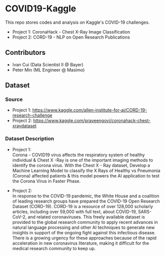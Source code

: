 # COVID19-Kaggle
This repo stores codes and analysis on Kaggle's COVID-19 challenges. 

- Project 1: CoronaHack - Chest X-Ray Image Classification
- Project 2: CORD-19 - NLP on Open Research Publications

## Contributors
- Ivan Cui (Data Scientist II @ Bayer)
- Peter Min (ML Engineer @ Masimo)

## Dataset
### Source
- Project 1: https://www.kaggle.com/allen-institute-for-ai/CORD-19-research-challenge
- Project 2: https://www.kaggle.com/praveengovi/coronahack-chest-xraydataset

### Dataset Description
- Project 1: </br>
Corona - COVID19 virus affects the respiratory system of healthy individual & Chest X -Ray is one of the important imaging methods to identify the corona virus. With the Chest X - Ray dataset, Develop a Machine Learning Model to classify the X Rays of Healthy vs Pneumonia (Corona) affected patients & this model powers the AI application to test the Corona Virus in Faster Phase.

- Project 2: </br>
In response to the COVID-19 pandemic, the White House and a coalition of leading research groups have prepared the COVID-19 Open Research Dataset (CORD-19). CORD-19 is a resource of over 128,000 scholarly articles, including over 59,000 with full text, about COVID-19, SARS-CoV-2, and related coronaviruses. This freely available dataset is provided to the global research community to apply recent advances in natural language processing and other AI techniques to generate new insights in support of the ongoing fight against this infectious disease. There is a growing urgency for these approaches because of the rapid acceleration in new coronavirus literature, making it difficult for the medical research community to keep up.
